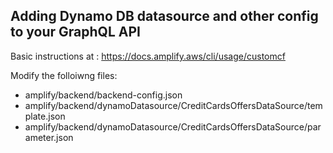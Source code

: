 ## Adding Dynamo DB datasource and other config to your GraphQL API

Basic instructions at : https://docs.amplify.aws/cli/usage/customcf

Modify the folloiwng files:

- amplify/backend/backend-config.json
- amplify/backend/dynamoDatasource/CreditCardsOffersDataSource/template.json
- amplify/backend/dynamoDatasource/CreditCardsOffersDataSource/parameter.json
